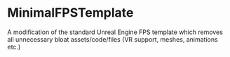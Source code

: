 # MinimalFPSTemplate
A modification of the standard Unreal Engine FPS template which removes all unnecessary bloat assets/code/files (VR support, meshes, animations etc.)
